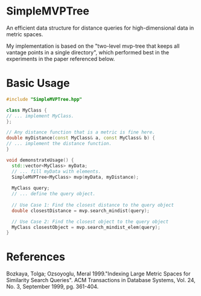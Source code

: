 # SimpleMVPTree
An efficient data structure for distance queries for high-dimensional data in metric spaces.

My implementation is based on the "two-level mvp-tree that keeps all vantage points in a single directory", which performed best in the experiments in the paper referenced below.

# Basic Usage
```c++
#include "SimpleMVPTree.hpp"

class MyClass {
// ... implement MyClass.
};

// Any distance function that is a metric is fine here.
double myDistance(const MyClass& a, const MyClass& b) {
// ... implement the distance function.
}

void demonstrateUsage() {
  std::vector<MyClass> myData;
  // ... fill myData with elements.
  SimpleMVPTree<MyClass> mvp(myData, myDistance);
  
  MyClass query;
  // ... define the query object.
  
  // Use Case 1: Find the closest distance to the query object
  double closestDistance = mvp.search_mindist(query);

  // Use Case 2: Find the closest object to the query object
  MyClass closestObject = mvp.search_mindist_elem(query);
}
```

# References

Bozkaya, Tolga; Ozsoyoglu, Meral 1999."Indexing Large Metric Spaces for Similarity Search Queries". ACM Transactions in Database Systems, Vol. 24, No. 3, September 1999, pg. 361-404.
